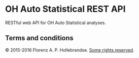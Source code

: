 OH Auto Statistical REST API
============================

RESTful web API for OH Auto Statistical analyses.

Terms and conditions
--------------------

© 2015-2016 Florenz A. P. Hollebrandse. [Some rights reserved](LICENSE). 

